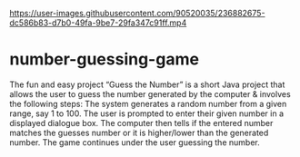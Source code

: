 

https://user-images.githubusercontent.com/90520035/236882675-dc586b83-d7b0-49fa-9be7-29fa347c91ff.mp4

# number-guessing-game
The fun and easy project “Guess the Number” is a short Java project that allows the user to guess the number generated by the computer & involves the following steps: The system generates a random number from a given range, say 1 to 100. The user is prompted to enter their given number in a displayed dialogue box. The computer then tells if the entered number matches the guesses number or it is higher/lower than the generated number. The game continues under the user guessing the number.
